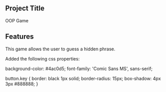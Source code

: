 ## Project Title
OOP Game

## Features
This game allows the user to guess a hidden phrase.

Added the following css properties:
 
 background-color: #4ac0d5;
 font-family: 'Comic Sans MS', sans-serif;
 
 button.key {
  border: black 1px solid;
  border-radius: 15px;
  box-shadow: 4px 3px #888888;
}
 
